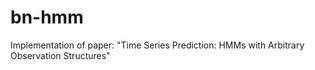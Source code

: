 # bn-hmm
Implementation of paper: "Time Series Prediction: HMMs with Arbitrary Observation Structures"
